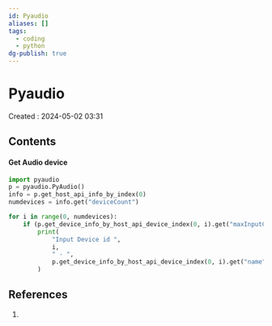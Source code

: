 ```yaml
---
id: Pyaudio
aliases: []
tags:
  - coding
  - python
dg-publish: true
---
```

# Pyaudio
Created : 2024-05-02 03:31

## Contents

#### Get Audio device

```python
import pyaudio
p = pyaudio.PyAudio()
info = p.get_host_api_info_by_index(0)
numdevices = info.get("deviceCount")

for i in range(0, numdevices):
    if (p.get_device_info_by_host_api_device_index(0, i).get("maxInputChannels")) > 0:
        print(
            "Input Device id ",
            i,
            " - ",
            p.get_device_info_by_host_api_device_index(0, i).get("name"),
        )

```

## References
1. 